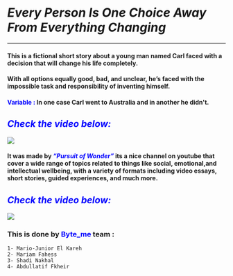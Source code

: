 # ***Every Person Is One Choice Away From Everything Changing***
-----------------------------------------------------------------

#### This is a fictional short story about a young man named Carl faced with a decision that will change his life completely. 

#### With all options equally good, bad, and unclear, he’s faced with the impossible task and responsibility of inventing himself.

#### **<span style="color:blue;">Variable :</span>** In one case Carl went to Australia and in another he didn't.  

## ***<span style="color:blue;">Check the video below:</span>***

[![](https://cdn.discordapp.com/attachments/754994975498043463/763001680987422730/Every_Person_Is_One_Choice_Away_From_Everything_Changing.gif)](https://www.youtube.com/watch?v=x18bXxW3yhY)

#### It was made by <span style="color:blue;">***“Pursuit of Wonder”***</span> its a nice channel on youtube that cover a wide range of topics related to things like social, emotional,and intellectual wellbeing, with a variety of formats including video essays, short stories, guided experiences, and much more.

## ***<span style="color:blue;">Check the video below:</span>***

[![](https://cdn.discordapp.com/attachments/754994975498043463/763034230930014238/Every_Person_Is_One_Choice_Away_From_Everything_Changing_30.gif)](https://www.youtube.com/c/PursuitofWonder)


### This is done by **<span style="color:blue;">Byte_me</span>** team :
    1- Mario-Junior El Kareh
    2- Mariam Fahess
    3- Shadi Nakhal
    4- Abdullatif Fkheir

